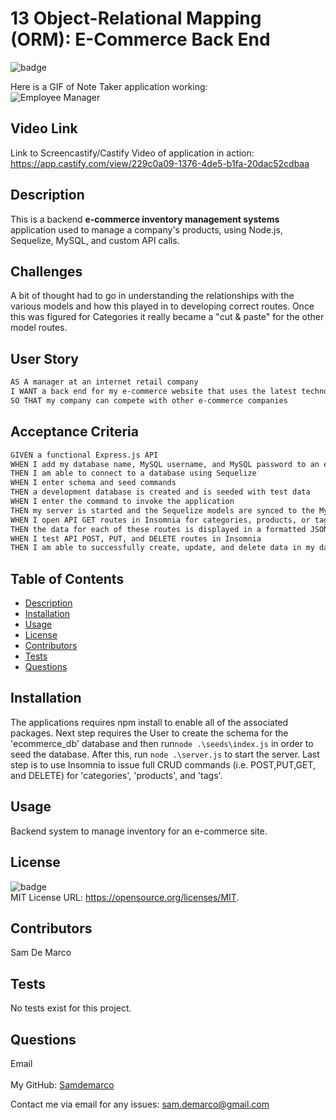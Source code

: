 # 13 Object-Relational Mapping (ORM): E-Commerce Back End

![badge](https://img.shields.io/badge/license-MIT-brightgreen)<br />
  
   Here is a GIF of Note Taker application working:
    <br />
![Employee Manager](README_EmployeeTracker.gif)

## Video Link

Link to Screencastify/Castify Video of application in action: https://app.castify.com/view/229c0a09-1376-4de5-b1fa-20dac52cdbaa


  ## Description

This is a backend **e-commerce inventory management systems** application used to manage a company's products, using Node.js, Sequelize, MySQL, and custom API calls.

  ## Challenges

A bit of thought had to go in understanding the relationships with the various models and how this played in to developing correct routes. Once this was figured for Categories it really became a "cut & paste" for the other model routes.


## User Story

```md
AS A manager at an internet retail company
I WANT a back end for my e-commerce website that uses the latest technologies
SO THAT my company can compete with other e-commerce companies
```

## Acceptance Criteria

```md
GIVEN a functional Express.js API
WHEN I add my database name, MySQL username, and MySQL password to an environment variable file
THEN I am able to connect to a database using Sequelize
WHEN I enter schema and seed commands
THEN a development database is created and is seeded with test data
WHEN I enter the command to invoke the application
THEN my server is started and the Sequelize models are synced to the MySQL database
WHEN I open API GET routes in Insomnia for categories, products, or tags
THEN the data for each of these routes is displayed in a formatted JSON
WHEN I test API POST, PUT, and DELETE routes in Insomnia
THEN I am able to successfully create, update, and delete data in my database
```

 ## Table of Contents
  - [Description](#description)
  - [Installation](#installation)
  - [Usage](#usage)
  - [License](#license)
  - [Contributors](#contributors)
  - [Tests](#tests)
  - [Questions](#questions)
  ## Installation
   The applications requires npm install to enable all of the associated packages. Next step requires the User to create the schema for the 'ecommerce_db' database and 
   then run```node .\seeds\index.js``` in order to seed the database. After this, run ```node .\server.js``` to start the server. Last step is to use Insomnia to issue 
   full CRUD commands (i.e. POST,PUT,GET, and DELETE) for 'categories', 'products', and 'tags'.
  ## Usage
   Backend system to manage inventory for an e-commerce site.
  ## License
  ![badge](https://img.shields.io/badge/license-MIT-brightgreen)
  <br />
  MIT License URL:   https://opensource.org/licenses/MIT. 
  ## Contributors
   Sam De Marco
  ## Tests
  No tests exist for this project.
  ## Questions
   Email<br />
  <br />
  My GitHub: [Samdemarco](https://github.com/Samdemarco)

  Contact me via email for any issues: sam.demarco@gmail.com<br /><br />

